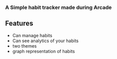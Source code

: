 ### A Simple habit tracker made during Arcade 

## Features
- Can manage habits
- Can see analytics of your habits
- two themes
- graph representation of habits